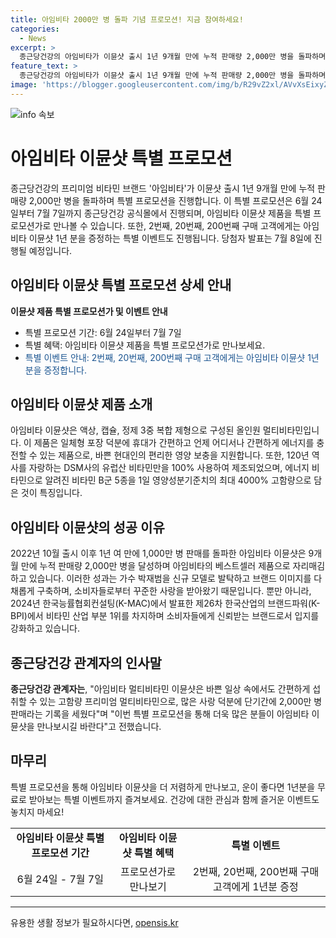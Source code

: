```yaml
---
title: 아임비타 2000만 병 돌파 기념 프로모션! 지금 참여하세요!
categories:
  - News
excerpt: >
  종근당건강의 아임비타가 이뮨샷 출시 1년 9개월 만에 누적 판매량 2,000만 병을 돌파하며 특별 프로모션을 앞두고 있다. 6월 24일부터 7월 7일까지 종근당건강 공식몰에서는 이뮨샷 제품을 특별 프로모션가로 만날 수 있을 뿐 아니라, 2, 20, 200번째 구매 고객에게는 1년분 이뮨샷을 증정하는 특별 이벤트도 진행된다. DSM사의 유럽산 비타민을 사용하며, 에너지 비타민으로 알려진 비타민 B군 5종을 1일 영양성분기준치의 최대 4000% 고함량으로 담은 이 제품은 소비자들로부터 큰 사랑을 받고 있으며, 베스트셀러로 성장하고 있다.
feature_text: >
  종근당건강의 아임비타가 이뮨샷 출시 1년 9개월 만에 누적 판매량 2,000만 병을 돌파하며 특별 프로모션을 앞두고 있다. 6월 24일부터 7월 7일까지 종근당건강 공식몰에서는 이뮨샷 제품을 특별 프로모션가로 만날 수 있을 뿐 아니라, 2, 20, 200번째 구매 고객에게는 1년분 이뮨샷을 증정하는 특별 이벤트도 진행된다. DSM사의 유럽산 비타민을 사용하며, 에너지 비타민으로 알려진 비타민 B군 5종을 1일 영양성분기준치의 최대 4000% 고함량으로 담은 이 제품은 소비자들로부터 큰 사랑을 받고 있으며, 베스트셀러로 성장하고 있다.
image: 'https://blogger.googleusercontent.com/img/b/R29vZ2xl/AVvXsEixyZcFfHzMRdzZMjFBmAUKJYCLCGyLL1o632UiGVXcaFdKo_bkvkuCioo0uUKlGfBVcT3P84aROyZIXSBEx3Aw5nCQ3pTgDom1WDC4m8eifvWiAmWEEVb4x6G_l8C0QH225ldMjyaFvpxGEBGNO37VmDTDMHGhJPq73UglMfDca1-0aw/s1600/blogspot.png'
---
```


<p><img src="https://blogger.googleusercontent.com/img/b/R29vZ2xl/AVvXsEixyZcFfHzMRdzZMjFBmAUKJYCLCGyLL1o632UiGVXcaFdKo_bkvkuCioo0uUKlGfBVcT3P84aROyZIXSBEx3Aw5nCQ3pTgDom1WDC4m8eifvWiAmWEEVb4x6G_l8C0QH225ldMjyaFvpxGEBGNO37VmDTDMHGhJPq73UglMfDca1-0aw/s1600/blogspot.png" alt="info 속보" /></p>

<h1>아임비타 이뮨샷 특별 프로모션</h1>

<p data-ke-size="size16">종근당건강의 프리미엄 비타민 브랜드 '아임비타'가 이뮨샷 출시 1년 9개월 만에 누적 판매량 2,000만 병을 돌파하며 특별 프로모션을 진행합니다. 이 특별 프로모션은 6월 24일부터 7월 7일까지 종근당건강 공식몰에서 진행되며, 아임비타 이뮨샷 제품을 특별 프로모션가로 만나볼 수 있습니다. 또한, 2번째, 20번째, 200번째 구매 고객에게는 아임비타 이뮨샷 1년 분을 증정하는 특별 이벤트도 진행됩니다. 당첨자 발표는 7월 8일에 진행될 예정입니다.</p>

<h2 data-ke-size="size26">아임비타 이뮨샷 특별 프로모션 상세 안내</h2>

<p data-ke-size="size16"><b>이뮨샷 제품 특별 프로모션가 및 이벤트 안내</b></p>

<ul>
    <li>특별 프로모션 기간: 6월 24일부터 7월 7일</li>
    <li>특별 혜택: 아임비타 이뮨샷 제품을 특별 프로모션가로 만나보세요.</li>
    <li><span style="color: #1a5490;">특별 이벤트 안내: 2번째, 20번째, 200번째 구매 고객에게는 아임비타 이뮨샷 1년 분을 증정합니다.</span></li>
</ul>

<h2 data-ke-size="size26">아임비타 이뮨샷 제품 소개</h2>

<p data-ke-size="size16">아임비타 이뮨샷은 액상, 캡슐, 정제 3중 복합 제형으로 구성된 올인원 멀티비타민입니다. 이 제품은 일체형 포장 덕분에 휴대가 간편하고 언제 어디서나 간편하게 에너지를 충전할 수 있는 제품으로, 바쁜 현대인의 편리한 영양 보충을 지원합니다. 또한, 120년 역사를 자랑하는 DSM사의 유럽산 비타민만을 100% 사용하여 제조되었으며, 에너지 비타민으로 알려진 비타민 B군 5종을 1일 영양성분기준치의 최대 4000% 고함량으로 담은 것이 특징입니다.</p>

<h2 data-ke-size="size26">아임비타 이뮨샷의 성공 이유</h2>

<p data-ke-size="size16">2022년 10월 출시 이후 1년 여 만에 1,000만 병 판매를 돌파한 아임비타 이뮨샷은 9개월 만에 누적 판매량 2,000만 병을 달성하며 아임비타의 베스트셀러 제품으로 자리매김하고 있습니다. 이러한 성과는 가수 박재범을 신규 모델로 발탁하고 브랜드 이미지를 다채롭게 구축하며, 소비자들로부터 꾸준한 사랑을 받아왔기 때문입니다. 뿐만 아니라, 2024년 한국능률협회컨설팅(K-MAC)에서 발표한 제26차 한국산업의 브랜드파워(K-BPI)에서 비타민 산업 부분 1위를 차지하며 소비자들에게 신뢰받는 브랜드로서 입지를 강화하고 있습니다.</p>

<h2 data-ke-size="size26">종근당건강 관계자의 인사말</h2>

<p data-ke-size="size16"><b>종근당건강 관계자는</b>, "아임비타 멀티비타민 이뮨샷은 바쁜 일상 속에서도 간편하게 섭취할 수 있는 고함량 프리미엄 멀티비타민으로, 많은 사랑 덕분에 단기간에 2,000만 병 판매라는 기록을 세웠다"며 "이번 특별 프로모션을 통해 더욱 많은 분들이 아임비타 이뮨샷을 만나보시길 바란다"고 전했습니다.</p>

<h2 data-ke-size="size26">마무리</h2>

<p data-ke-size="size16">특별 프로모션을 통해 아임비타 이뮨샷을 더 저렴하게 만나보고, 운이 좋다면 1년분을 무료로 받아보는 특별 이벤트까지 즐겨보세요. 건강에 대한 관심과 함께 즐거운 이벤트도 놓치지 마세요!</p>

<table>
    <tr>
        <td style="text-align: center; height: 17px;"><b>아임비타 이뮨샷 특별 프로모션 기간</b></td>
        <td style="text-align: center; height: 17px;"><b>아임비타 이뮨샷 특별 혜택</b></td>
        <td style="text-align: center; height: 17px;"><b>특별 이벤트</b></td>
    </tr>
    <tr>
        <td style="text-align: center; height: 17px;">6월 24일 - 7월 7일</td>
        <td style="text-align: center; height: 17px;">프로모션가로 만나보기</td>
        <td style="text-align: center; height: 17px;">2번째, 20번째, 200번째 구매 고객에게 1년분 증정</td>
    </tr>
</table>

<hr>
유용한 생활 정보가 필요하시다면, <a href="https://opensis.kr" rel="dofollow">opensis.kr</a>


